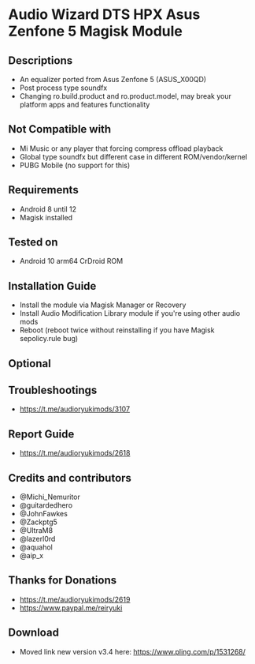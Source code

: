 # Audio Wizard DTS HPX Asus Zenfone 5 Magisk Module

## Descriptions
- An equalizer ported from Asus Zenfone 5 (ASUS_X00QD)
- Post process type soundfx
- Changing ro.build.product and ro.product.model, may break your platform apps and features functionality

## Not Compatible with
- Mi Music or any player that forcing compress offload playback
- Global type soundfx but different case in different ROM/vendor/kernel
- PUBG Mobile (no support for this)

## Requirements
- Android 8 until 12
- Magisk installed

## Tested on
- Android 10 arm64 CrDroid ROM

## Installation Guide
- Install the module via Magisk Manager or Recovery
- Install Audio Modification Library module if you're using other audio mods
- Reboot (reboot twice without reinstalling if you have Magisk sepolicy.rule bug)

## Optional

## Troubleshootings
- https://t.me/audioryukimods/3107

## Report Guide
- https://t.me/audioryukimods/2618

## Credits and contributors
- @Michi_Nemuritor
- @guitardedhero
- @JohnFawkes
- @Zackptg5
- @UltraM8
- @lazerl0rd
- @aquahol
- @aip_x

## Thanks for Donations
- https://t.me/audioryukimods/2619
- https://www.paypal.me/reiryuki

## Download
- Moved link new version v3.4 here: https://www.pling.com/p/1531268/
